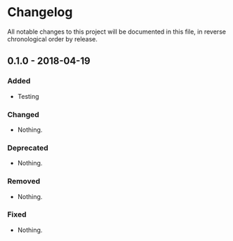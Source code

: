 # Changelog

All notable changes to this project will be documented in this file, in reverse chronological order by release.

## 0.1.0 - 2018-04-19

### Added

- Testing

### Changed

- Nothing.

### Deprecated

- Nothing.

### Removed

- Nothing.

### Fixed

- Nothing.
